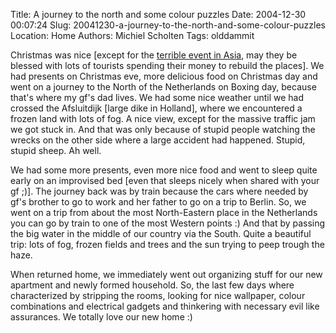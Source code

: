 Title: A journey to the north and some colour puzzles
Date: 2004-12-30 00:07:24
Slug: 20041230-a-journey-to-the-north-and-some-colour-puzzles
Location: Home
Authors: Michiel Scholten
Tags: olddammit

<p>Christmas was nice [except for the <a href="http://en.wikipedia.org/wiki/2004_Indian_Ocean_earthquake">terrible event in Asia</a>, may they be blessed with lots of tourists spending their money to rebuild the places]. We had presents on Christmas eve, more delicious food on Christmas day and went on a journey to the North of the Netherlands on Boxing day, because that's where my gf's dad lives. We had some nice weather until we had crossed the Afsluitdijk [large dike in Holland], where we encountered a frozen land with lots of fog. A nice view, except for the massive traffic jam we got stuck in. And that was only because of stupid people watching the wrecks on the other side where a large accident had happened. Stupid, stupid sheep. Ah well.</p>
<p>We had some more presents, even more nice food and went to sleep quite early on an improvised bed [even that sleeps nicely when shared with your gf ;)]. The journey back was by train because the cars where needed by gf's brother to go to work and her father to go on a trip to Berlin. So, we went on a trip from about the most North-Eastern place in the Netherlands you can go by train to one of the most Western points :) And that by passing the big water in the middle of our country via the South. Quite a beautiful trip: lots of fog, frozen fields and trees and the sun trying to peep trough the haze.</p>
<p>When returned home, we immediately went out organizing stuff for our new apartment and newly formed household. So, the last few days where characterized by stripping the rooms, looking for nice wallpaper, colour combinations and electrical gadgets and thinkering with necessary evil like assurances. We totally love our new home :)</p>